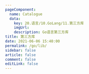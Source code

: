 ```yaml
---
pageComponent:
  name: Catalogue
  data:
    key: 20.语言/10.GoLang/11.第三方库
    imgUrl:
    description: Go语言第三方库
title: 第三方库
date: 2021-06-06 15:40:00
permalink: /go/lib/
sidebar: false
article: false
comment: false
editLink: false
---
```

